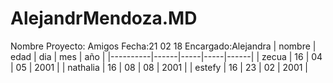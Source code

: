 # AlejandrMendoza.MD
Nombre Proyecto: Amigos
Fecha:21 02 18
Encargado:Alejandra
| nombre   | edad | dia | mes | año  |
|----------|------|-----|-----|------|
| zecua    | 16   | 04  | 05  | 2001 |
| nathalia | 16   | 08  | 08  | 2001 |
| estefy   | 16   | 23  | 02  | 2001 |
